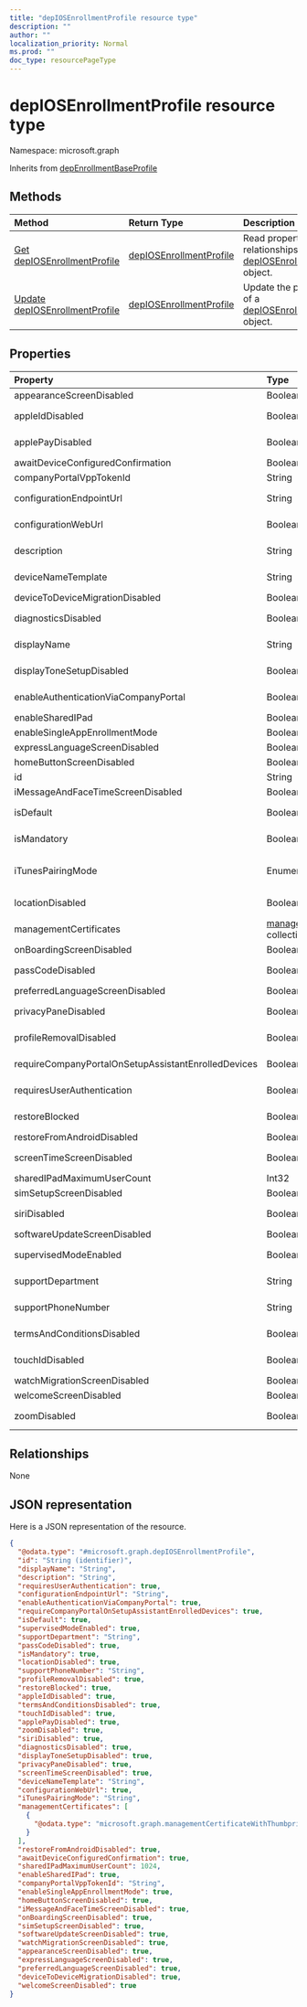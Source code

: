 ```yaml
---
title: "depIOSEnrollmentProfile resource type"
description: ""
author: ""
localization_priority: Normal
ms.prod: ""
doc_type: resourcePageType
---
```


# depIOSEnrollmentProfile resource type


Namespace: microsoft.graph




Inherits from [depEnrollmentBaseProfile](../resources/depenrollmentbaseprofile.md)

## Methods
|Method|Return Type|Description|
|:---|:---|:---|
|[Get depIOSEnrollmentProfile](../api/depiosenrollmentprofile-get.md)|[depIOSEnrollmentProfile](../resources/depiosenrollmentprofile.md)|Read properties and relationships of the [depIOSEnrollmentProfile](../resources/depiosenrollmentprofile.md) object.|
|[Update depIOSEnrollmentProfile](../api/depiosenrollmentprofile-update.md)|[depIOSEnrollmentProfile](../resources/depiosenrollmentprofile.md)|Update the properties of a [depIOSEnrollmentProfile](../resources/depiosenrollmentprofile.md) object.|

## Properties
|Property|Type|Description|
|:---|:---|:---|
|appearanceScreenDisabled|Boolean||
|appleIdDisabled|Boolean| Inherited from [depEnrollmentBaseProfile](../resources/depenrollmentbaseprofile.md)|
|applePayDisabled|Boolean| Inherited from [depEnrollmentBaseProfile](../resources/depenrollmentbaseprofile.md)|
|awaitDeviceConfiguredConfirmation|Boolean||
|companyPortalVppTokenId|String||
|configurationEndpointUrl|String| Inherited from [enrollmentProfile](../resources/enrollmentprofile.md)|
|configurationWebUrl|Boolean| Inherited from [depEnrollmentBaseProfile](../resources/depenrollmentbaseprofile.md)|
|description|String| Inherited from [enrollmentProfile](../resources/enrollmentprofile.md)|
|deviceNameTemplate|String| Inherited from [depEnrollmentBaseProfile](../resources/depenrollmentbaseprofile.md)|
|deviceToDeviceMigrationDisabled|Boolean||
|diagnosticsDisabled|Boolean| Inherited from [depEnrollmentBaseProfile](../resources/depenrollmentbaseprofile.md)|
|displayName|String| Inherited from [enrollmentProfile](../resources/enrollmentprofile.md)|
|displayToneSetupDisabled|Boolean| Inherited from [depEnrollmentBaseProfile](../resources/depenrollmentbaseprofile.md)|
|enableAuthenticationViaCompanyPortal|Boolean| Inherited from [enrollmentProfile](../resources/enrollmentprofile.md)|
|enableSharedIPad|Boolean||
|enableSingleAppEnrollmentMode|Boolean||
|expressLanguageScreenDisabled|Boolean||
|homeButtonScreenDisabled|Boolean||
|id|String| Inherited from [entity](../resources/entity.md)|
|iMessageAndFaceTimeScreenDisabled|Boolean||
|isDefault|Boolean| Inherited from [depEnrollmentBaseProfile](../resources/depenrollmentbaseprofile.md)|
|isMandatory|Boolean| Inherited from [depEnrollmentBaseProfile](../resources/depenrollmentbaseprofile.md)|
|iTunesPairingMode|Enumeration| Possible values are: `disallow`, `allow`, `requiresCertificate`.|
|locationDisabled|Boolean| Inherited from [depEnrollmentBaseProfile](../resources/depenrollmentbaseprofile.md)|
|managementCertificates|[managementCertificateWithThumbprint](../resources/managementcertificatewiththumbprint.md) collection||
|onBoardingScreenDisabled|Boolean||
|passCodeDisabled|Boolean| Inherited from [depEnrollmentBaseProfile](../resources/depenrollmentbaseprofile.md)|
|preferredLanguageScreenDisabled|Boolean||
|privacyPaneDisabled|Boolean| Inherited from [depEnrollmentBaseProfile](../resources/depenrollmentbaseprofile.md)|
|profileRemovalDisabled|Boolean| Inherited from [depEnrollmentBaseProfile](../resources/depenrollmentbaseprofile.md)|
|requireCompanyPortalOnSetupAssistantEnrolledDevices|Boolean| Inherited from [enrollmentProfile](../resources/enrollmentprofile.md)|
|requiresUserAuthentication|Boolean| Inherited from [enrollmentProfile](../resources/enrollmentprofile.md)|
|restoreBlocked|Boolean| Inherited from [depEnrollmentBaseProfile](../resources/depenrollmentbaseprofile.md)|
|restoreFromAndroidDisabled|Boolean||
|screenTimeScreenDisabled|Boolean| Inherited from [depEnrollmentBaseProfile](../resources/depenrollmentbaseprofile.md)|
|sharedIPadMaximumUserCount|Int32||
|simSetupScreenDisabled|Boolean||
|siriDisabled|Boolean| Inherited from [depEnrollmentBaseProfile](../resources/depenrollmentbaseprofile.md)|
|softwareUpdateScreenDisabled|Boolean||
|supervisedModeEnabled|Boolean| Inherited from [depEnrollmentBaseProfile](../resources/depenrollmentbaseprofile.md)|
|supportDepartment|String| Inherited from [depEnrollmentBaseProfile](../resources/depenrollmentbaseprofile.md)|
|supportPhoneNumber|String| Inherited from [depEnrollmentBaseProfile](../resources/depenrollmentbaseprofile.md)|
|termsAndConditionsDisabled|Boolean| Inherited from [depEnrollmentBaseProfile](../resources/depenrollmentbaseprofile.md)|
|touchIdDisabled|Boolean| Inherited from [depEnrollmentBaseProfile](../resources/depenrollmentbaseprofile.md)|
|watchMigrationScreenDisabled|Boolean||
|welcomeScreenDisabled|Boolean||
|zoomDisabled|Boolean| Inherited from [depEnrollmentBaseProfile](../resources/depenrollmentbaseprofile.md)|

## Relationships
None

## JSON representation
Here is a JSON representation of the resource.
<!-- {
  "blockType": "resource",
  "keyProperty": "id",
  "@odata.type": "microsoft.graph.depIOSEnrollmentProfile",
  "baseType": "microsoft.graph.depEnrollmentBaseProfile",
  "openType": false
}
-->
``` json
{
  "@odata.type": "#microsoft.graph.depIOSEnrollmentProfile",
  "id": "String (identifier)",
  "displayName": "String",
  "description": "String",
  "requiresUserAuthentication": true,
  "configurationEndpointUrl": "String",
  "enableAuthenticationViaCompanyPortal": true,
  "requireCompanyPortalOnSetupAssistantEnrolledDevices": true,
  "isDefault": true,
  "supervisedModeEnabled": true,
  "supportDepartment": "String",
  "passCodeDisabled": true,
  "isMandatory": true,
  "locationDisabled": true,
  "supportPhoneNumber": "String",
  "profileRemovalDisabled": true,
  "restoreBlocked": true,
  "appleIdDisabled": true,
  "termsAndConditionsDisabled": true,
  "touchIdDisabled": true,
  "applePayDisabled": true,
  "zoomDisabled": true,
  "siriDisabled": true,
  "diagnosticsDisabled": true,
  "displayToneSetupDisabled": true,
  "privacyPaneDisabled": true,
  "screenTimeScreenDisabled": true,
  "deviceNameTemplate": "String",
  "configurationWebUrl": true,
  "iTunesPairingMode": "String",
  "managementCertificates": [
    {
      "@odata.type": "microsoft.graph.managementCertificateWithThumbprint"
    }
  ],
  "restoreFromAndroidDisabled": true,
  "awaitDeviceConfiguredConfirmation": true,
  "sharedIPadMaximumUserCount": 1024,
  "enableSharedIPad": true,
  "companyPortalVppTokenId": "String",
  "enableSingleAppEnrollmentMode": true,
  "homeButtonScreenDisabled": true,
  "iMessageAndFaceTimeScreenDisabled": true,
  "onBoardingScreenDisabled": true,
  "simSetupScreenDisabled": true,
  "softwareUpdateScreenDisabled": true,
  "watchMigrationScreenDisabled": true,
  "appearanceScreenDisabled": true,
  "expressLanguageScreenDisabled": true,
  "preferredLanguageScreenDisabled": true,
  "deviceToDeviceMigrationDisabled": true,
  "welcomeScreenDisabled": true
}
```

